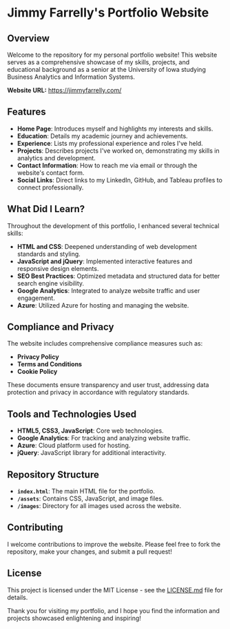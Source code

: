 # Jimmy Farrelly's Portfolio Website

## Overview

Welcome to the repository for my personal portfolio website! This website serves as a comprehensive showcase of my skills, projects, and educational background as a senior at the University of Iowa studying Business Analytics and Information Systems.

**Website URL:** https://jimmyfarrelly.com/

## Features

- **Home Page**: Introduces myself and highlights my interests and skills.
- **Education**: Details my academic journey and achievements.
- **Experience**: Lists my professional experience and roles I've held.
- **Projects**: Describes projects I've worked on, demonstrating my skills in analytics and development.
- **Contact Information**: How to reach me via email or through the website's contact form.
- **Social Links**: Direct links to my LinkedIn, GitHub, and Tableau profiles to connect professionally.

## What Did I Learn?

Throughout the development of this portfolio, I enhanced several technical skills:

- **HTML and CSS**: Deepened understanding of web development standards and styling.
- **JavaScript and jQuery**: Implemented interactive features and responsive design elements.
- **SEO Best Practices**: Optimized metadata and structured data for better search engine visibility.
- **Google Analytics**: Integrated to analyze website traffic and user engagement.
- **Azure**: Utilized Azure for hosting and managing the website.

## Compliance and Privacy

The website includes comprehensive compliance measures such as:
- **Privacy Policy**
- **Terms and Conditions**
- **Cookie Policy**

These documents ensure transparency and user trust, addressing data protection and privacy in accordance with regulatory standards.

## Tools and Technologies Used

- **HTML5, CSS3, JavaScript**: Core web technologies.
- **Google Analytics**: For tracking and analyzing website traffic.
- **Azure**: Cloud platform used for hosting.
- **jQuery**: JavaScript library for additional interactivity.

## Repository Structure

- **`index.html`**: The main HTML file for the portfolio.
- **`/assets`**: Contains CSS, JavaScript, and image files.
- **`/images`**: Directory for all images used across the website.

## Contributing

I welcome contributions to improve the website. Please feel free to fork the repository, make your changes, and submit a pull request!

## License

This project is licensed under the MIT License - see the [LICENSE.md](LICENSE.md) file for details.

Thank you for visiting my portfolio, and I hope you find the information and projects showcased enlightening and inspiring!

